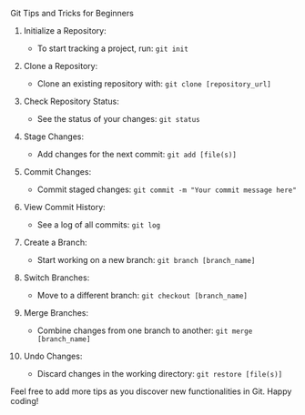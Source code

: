 Git Tips and Tricks for Beginners

1. Initialize a Repository:
   - To start tracking a project, run: `git init`

2. Clone a Repository:
   - Clone an existing repository with: `git clone [repository_url]`

3. Check Repository Status:
   - See the status of your changes: `git status`

4. Stage Changes:
   - Add changes for the next commit: `git add [file(s)]`

5. Commit Changes:
   - Commit staged changes: `git commit -m "Your commit message here"`

6. View Commit History:
   - See a log of all commits: `git log`

7. Create a Branch:
   - Start working on a new branch: `git branch [branch_name]`

8. Switch Branches:
   - Move to a different branch: `git checkout [branch_name]`

9. Merge Branches:
   - Combine changes from one branch to another: `git merge [branch_name]`

10. Undo Changes:
    - Discard changes in the working directory: `git restore [file(s)]`

Feel free to add more tips as you discover new functionalities in Git. Happy coding!
